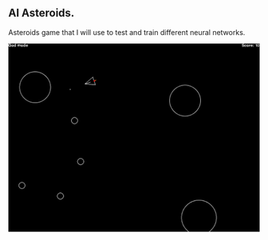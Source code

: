 ## AI Asteroids.

Asteroids game that I will use to test and train different neural networks.

![alt text](https://raw.githubusercontent.com/elmeriniemela/ai_asteroids/master/preview.png)

